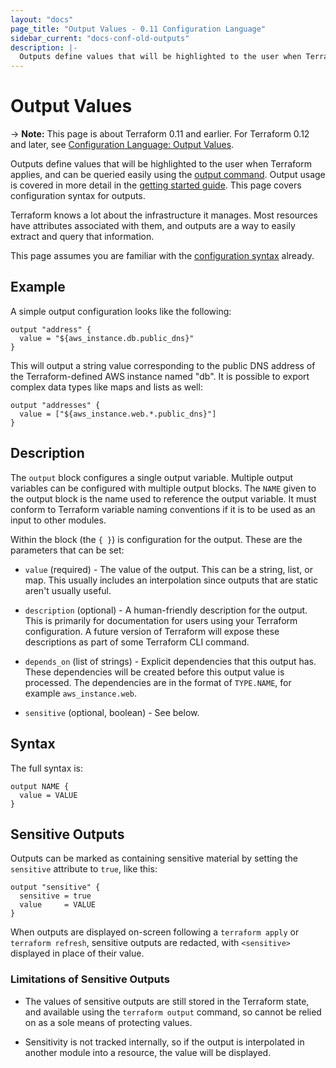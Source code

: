 ```yaml
---
layout: "docs"
page_title: "Output Values - 0.11 Configuration Language"
sidebar_current: "docs-conf-old-outputs"
description: |-
  Outputs define values that will be highlighted to the user when Terraform applies, and can be queried easily using the output command. Output usage is covered in more detail in the getting started guide. This page covers configuration syntax for outputs.
---
```


# Output Values

-> **Note:** This page is about Terraform 0.11 and earlier. For Terraform 0.12
and later, see
[Configuration Language: Output Values](../configuration/outputs.html).

Outputs define values that will be highlighted to the user
when Terraform applies, and can be queried easily using the
[output command](/docs/commands/output.html). Output usage
is covered in more detail in the
[getting started guide](/intro/getting-started/outputs.html).
This page covers configuration syntax for outputs.

Terraform knows a lot about the infrastructure it manages.
Most resources have attributes associated with them, and
outputs are a way to easily extract and query that information.

This page assumes you are familiar with the
[configuration syntax](./syntax.html)
already.

## Example

A simple output configuration looks like the following:

```hcl
output "address" {
  value = "${aws_instance.db.public_dns}"
}
```

This will output a string value corresponding to the public
DNS address of the Terraform-defined AWS instance named "db". It
is possible to export complex data types like maps and lists as
well:

```hcl
output "addresses" {
  value = ["${aws_instance.web.*.public_dns}"]
}
```

## Description

The `output` block configures a single output variable. Multiple
output variables can be configured with multiple output blocks.
The `NAME` given to the output block is the name used to reference
the output variable. It must conform to Terraform variable naming
conventions if it is to be used as an input to other modules.

Within the block (the `{ }`) is configuration for the output.
These are the parameters that can be set:

- `value` (required) - The value of the output. This can be a string, list, or
  map. This usually includes an interpolation since outputs that are static
  aren't usually useful.

- `description` (optional) - A human-friendly description for the output. This
  is primarily for documentation for users using your Terraform configuration. A
  future version of Terraform will expose these descriptions as part of some
  Terraform CLI command.

- `depends_on` (list of strings) - Explicit dependencies that this output has.
  These dependencies will be created before this output value is processed. The
  dependencies are in the format of `TYPE.NAME`, for example `aws_instance.web`.

- `sensitive` (optional, boolean) - See below.

## Syntax

The full syntax is:

```text
output NAME {
  value = VALUE
}
```

## Sensitive Outputs

Outputs can be marked as containing sensitive material by setting the
`sensitive` attribute to `true`, like this:

```hcl
output "sensitive" {
  sensitive = true
  value     = VALUE
}
```

When outputs are displayed on-screen following a `terraform apply` or
`terraform refresh`, sensitive outputs are redacted, with `<sensitive>`
displayed in place of their value.

### Limitations of Sensitive Outputs

- The values of sensitive outputs are still stored in the Terraform state, and
  available using the `terraform output` command, so cannot be relied on as a
  sole means of protecting values.

- Sensitivity is not tracked internally, so if the output is interpolated in
  another module into a resource, the value will be displayed.
